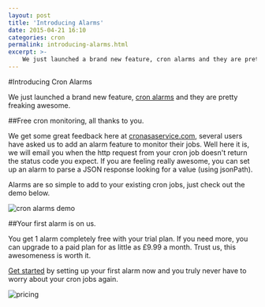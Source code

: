 ```yaml
---
layout: post
title: 'Introducing Alarms'
date: 2015-04-21 16:10
categories: cron
permalink: introducing-alarms.html
excerpt: >-
    We just launched a brand new feature, cron alarms and they are pretty freaking awesome.
---
```


#Introducing Cron Alarms

We just launched a brand new feature, [cron alarms](https://www.cronasaservice.com/) and they are pretty freaking awesome.

##Free cron monitoring, all thanks to you.

We get some great feedback here at [cronasaservice.com](https://www.cronasaservice.com/), several users have asked us to add an alarm feature to monitor their jobs. Well here it is, we will email you when the http request from your cron job doesn't return the status code you expect. If you are feeling really awesome, you can set up an alarm to parse a JSON response looking for a value (using jsonPath).

Alarms are so simple to add to your existing cron jobs, just check out the demo below.

![cron alarms demo](http://giant.gfycat.com/UnrulyCleverAsianwaterbuffalo.gif)

##Your first alarm is on us.

You get 1 alarm completely free with your trial plan. If you need more, you can upgrade to a paid plan for as little as £9.99 a month. Trust us, this awesomeness is worth it.

[Get started](https://www.cronasaservice.com/) by setting up your first alarm now and you truly never have to worry about your cron jobs again.

![pricing](https://s3.amazonaws.com/cronasaservice/Screen+Shot+2015-03-31+at+18.45.20.png)
